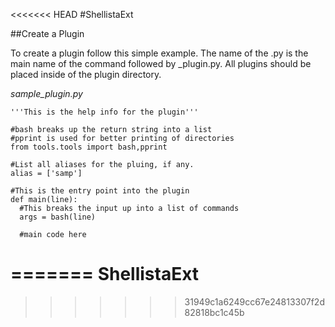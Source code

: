 <<<<<<< HEAD
#ShellistaExt

##Create a Plugin

To create a plugin follow this simple example. The name of the .py is the main name of the command followed by _plugin.py. All plugins should be placed inside of the plugin directory.

*sample_plugin.py*

    '''This is the help info for the plugin'''
    
    #bash breaks up the return string into a list
    #pprint is used for better printing of directories
    from tools.tools import bash,pprint
    
    #List all aliases for the pluing, if any.
    alias = ['samp'] 
    
    #This is the entry point into the plugin
    def main(line): 
      #This breaks the input up into a list of commands
      args = bash(line) 
      
      #main code here
    
=======
ShellistaExt
============
>>>>>>> 31949c1a6249cc67e24813307f2d82818bc1c45b
